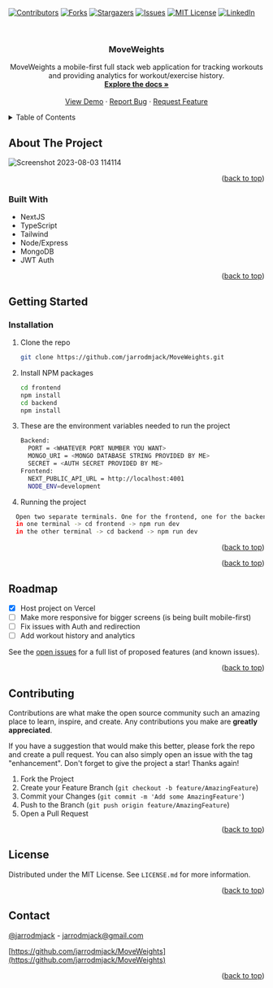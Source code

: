 <!-- Improved compatibility of back to top link: See: https://github.com/othneildrew/Best-README-Template/pull/73 -->
<a name="readme-top"></a>
<!--
*** Thanks for checking out the Best-README-Template. If you have a suggestion
*** that would make this better, please fork the repo and create a pull request
*** or simply open an issue with the tag "enhancement".
*** Don't forget to give the project a star!
*** Thanks again! Now go create something AMAZING! :D
-->



<!-- PROJECT SHIELDS -->
<!--
*** I'm using markdown "reference style" links for readability.
*** Reference links are enclosed in brackets [ ] instead of parentheses ( ).
*** See the bottom of this document for the declaration of the reference variables
*** for contributors-url, forks-url, etc. This is an optional, concise syntax you may use.
*** https://www.markdownguide.org/basic-syntax/#reference-style-links
-->
[![Contributors][contributors-shield]][contributors-url]
[![Forks][forks-shield]][forks-url]
[![Stargazers][stars-shield]][stars-url]
[![Issues][issues-shield]][issues-url]
[![MIT License][license-shield]][license-url]
[![LinkedIn][linkedin-shield]][linkedin-url]

<!-- PROJECT LOGO -->
 <br />
<div align="center">


<h3 align="center">MoveWeights</h3>

  <p align="center">
    MoveWeights a mobile-first full stack web application for tracking workouts and providing analytics for workout/exercise history.
    <br />
    <a href="https://github.com/jarrodmjack/MoveWeights"><strong>Explore the docs »</strong></a>
    <br />
    <br />
    <a href="https://move-weights.vercel.app/">View Demo</a>
    ·
    <a href="https://github.com/jarrodmjack/MoveWeights/issues">Report Bug</a>
    ·
    <a href="https://github.com/jarrodmjack/MoveWeights/issues">Request Feature</a>
  </p>
</div>



<!-- TABLE OF CONTENTS -->
<details>
  <summary>Table of Contents</summary>
  <ol>
    <li>
      <a href="#about-the-project">About The Project</a>
      <ul>
        <li><a href="#built-with">Built With</a></li>
      </ul>
    </li>
    <li>
      <a href="#getting-started">Getting Started</a>
      <ul>
        <li><a href="#prerequisites">Prerequisites</a></li>
        <li><a href="#installation">Installation</a></li>
      </ul>
    </li>
    <li><a href="#usage">Usage</a></li>
    <li><a href="#roadmap">Roadmap</a></li>
    <li><a href="#contributing">Contributing</a></li>
    <li><a href="#license">License</a></li>
    <li><a href="#contact">Contact</a></li>
    <li><a href="#acknowledgments">Acknowledgments</a></li>
  </ol>
</details>



<!-- ABOUT THE PROJECT -->
## About The Project
![Screenshot 2023-08-03 114114](https://github.com/jarrodmjack/MoveWeights/assets/99290888/2c2ff736-8274-4c6c-bc04-c973dd5a012b)





<p align="right">(<a href="#readme-top">back to top</a>)</p>



### Built With


- NextJS
- TypeScript
- Tailwind
- Node/Express
- MongoDB
- JWT Auth


<p align="right">(<a href="#readme-top">back to top</a>)</p>



<!-- GETTING STARTED -->
## Getting Started


### Installation

1. Clone the repo
   ```sh
   git clone https://github.com/jarrodmjack/MoveWeights.git
   ```
2. Install NPM packages
   ```sh
   cd frontend
   npm install
   cd backend
   npm install
   ```
3. These are the environment variables needed to run the project
   ```sh
   Backend:
     PORT = <WHATEVER PORT NUMBER YOU WANT>
     MONGO_URI = <MONGO DATABASE STRING PROVIDED BY ME>
     SECRET = <AUTH SECRET PROVIDED BY ME>
   Frontend:
     NEXT_PUBLIC_API_URL = http://localhost:4001
     NODE_ENV=development
   ```
4. Running the project
  ```sh
    Open two separate terminals. One for the frontend, one for the backend
    in one terminal -> cd frontend -> npm run dev
    in the other terminal -> cd backend -> npm run dev
  ```
<p align="right">(<a href="#readme-top">back to top</a>)</p>


<p align="right">(<a href="#readme-top">back to top</a>)</p>



<!-- ROADMAP -->
## Roadmap

- [x] Host project on Vercel
- [ ] Make more responsive for bigger screens (is being built mobile-first)
- [ ] Fix issues with Auth and redirection
- [ ] Add workout history and analytics

See the [open issues](https://github.com/jarrodmjack/MoveWeights/issues) for a full list of proposed features (and known issues).

<p align="right">(<a href="#readme-top">back to top</a>)</p>



<!-- CONTRIBUTING -->
## Contributing

Contributions are what make the open source community such an amazing place to learn, inspire, and create. Any contributions you make are **greatly appreciated**.

If you have a suggestion that would make this better, please fork the repo and create a pull request. You can also simply open an issue with the tag "enhancement".
Don't forget to give the project a star! Thanks again!

1. Fork the Project
2. Create your Feature Branch (`git checkout -b feature/AmazingFeature`)
3. Commit your Changes (`git commit -m 'Add some AmazingFeature'`)
4. Push to the Branch (`git push origin feature/AmazingFeature`)
5. Open a Pull Request

<p align="right">(<a href="#readme-top">back to top</a>)</p>



<!-- LICENSE -->
## License

Distributed under the MIT License. See `LICENSE.md` for more information.

<p align="right">(<a href="#readme-top">back to top</a>)</p>



<!-- CONTACT -->
## Contact

[@jarrodmjack](https://twitter.com/jarrodmjack) - jarrodmjack@gmail.com

[https://github.com/jarrodmjack/MoveWeights](https://github.com/jarrodmjack/MoveWeights)

<p align="right">(<a href="#readme-top">back to top</a>)</p>



<!-- MARKDOWN LINKS & IMAGES -->
<!-- https://www.markdownguide.org/basic-syntax/#reference-style-links -->
[contributors-shield]: https://img.shields.io/github/contributors/jarrodmjack/MoveWeights.svg?style=for-the-badge
[contributors-url]: https://github.com/jarrodmjack/MoveWeights/graphs/contributors
[forks-shield]: https://img.shields.io/github/forks/jarrodmjack/MoveWeights.svg?style=for-the-badge
[forks-url]: https://github.com/jarrodmjack/MoveWeights/network/members
[stars-shield]: https://img.shields.io/github/stars/jarrodmjack/MoveWeights.svg?style=for-the-badge
[stars-url]: https://github.com/jarrodmjack/MoveWeights/stargazers
[issues-shield]: https://img.shields.io/github/issues/jarrodmjack/MoveWeights.svg?style=for-the-badge
[issues-url]: https://github.com/jarrodmjack/MoveWeights/issues
[license-shield]: https://img.shields.io/github/license/jarrodmjack/MoveWeights.svg?style=for-the-badge
[license-url]: https://github.com/jarrodmjack/MoveWeights/blob/master/LICENSE.txt
[linkedin-shield]: https://img.shields.io/badge/-LinkedIn-black.svg?style=for-the-badge&logo=linkedin&colorB=555
[linkedin-url]: https://linkedin.com/in/jarrodmjack
[product-screenshot]: images/screenshot.png
[Next.js]: https://img.shields.io/badge/next.js-000000?style=for-the-badge&logo=nextdotjs&logoColor=white
[Next-url]: https://nextjs.org/
[React.js]: https://img.shields.io/badge/React-20232A?style=for-the-badge&logo=react&logoColor=61DAFB
[React-url]: https://reactjs.org/
[Vue.js]: https://img.shields.io/badge/Vue.js-35495E?style=for-the-badge&logo=vuedotjs&logoColor=4FC08D
[Vue-url]: https://vuejs.org/
[Angular.io]: https://img.shields.io/badge/Angular-DD0031?style=for-the-badge&logo=angular&logoColor=white
[Angular-url]: https://angular.io/
[Svelte.dev]: https://img.shields.io/badge/Svelte-4A4A55?style=for-the-badge&logo=svelte&logoColor=FF3E00
[Svelte-url]: https://svelte.dev/
[Laravel.com]: https://img.shields.io/badge/Laravel-FF2D20?style=for-the-badge&logo=laravel&logoColor=white
[Laravel-url]: https://laravel.com
[Bootstrap.com]: https://img.shields.io/badge/Bootstrap-563D7C?style=for-the-badge&logo=bootstrap&logoColor=white
[Bootstrap-url]: https://getbootstrap.com
[JQuery.com]: https://img.shields.io/badge/jQuery-0769AD?style=for-the-badge&logo=jquery&logoColor=white
[JQuery-url]: https://jquery.com 
